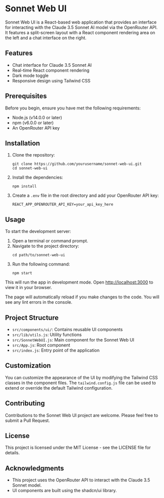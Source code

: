 # Sonnet Web UI

Sonnet Web UI is a React-based web application that provides an interface for interacting with the Claude 3.5 Sonnet AI model via the OpenRouter API. It features a split-screen layout with a React component rendering area on the left and a chat interface on the right.

## Features

- Chat interface for Claude 3.5 Sonnet AI
- Real-time React component rendering
- Dark mode toggle
- Responsive design using Tailwind CSS

## Prerequisites

Before you begin, ensure you have met the following requirements:

- Node.js (v14.0.0 or later)
- npm (v6.0.0 or later)
- An OpenRouter API key

## Installation

1. Clone the repository:
   ```
   git clone https://github.com/yourusername/sonnet-web-ui.git
   cd sonnet-web-ui
   ```

2. Install the dependencies:
   ```
   npm install
   ```

3. Create a `.env` file in the root directory and add your OpenRouter API key:
   ```
   REACT_APP_OPENROUTER_API_KEY=your_api_key_here
   ```

## Usage

To start the development server:

1. Open a terminal or command prompt.
2. Navigate to the project directory:
   ```
   cd path/to/sonnet-web-ui
   ```
3. Run the following command:
   ```
   npm start
   ```

This will run the app in development mode. Open [http://localhost:3000](http://localhost:3000) to view it in your browser.

The page will automatically reload if you make changes to the code. You will see any lint errors in the console.

## Project Structure

- `src/components/ui/`: Contains reusable UI components
- `src/lib/utils.js`: Utility functions
- `src/SonnetWebUI.js`: Main component for the Sonnet Web UI
- `src/App.js`: Root component
- `src/index.js`: Entry point of the application

## Customization

You can customize the appearance of the UI by modifying the Tailwind CSS classes in the component files. The `tailwind.config.js` file can be used to extend or override the default Tailwind configuration.

## Contributing

Contributions to the Sonnet Web UI project are welcome. Please feel free to submit a Pull Request.

## License

This project is licensed under the MIT License - see the LICENSE file for details.

## Acknowledgments

- This project uses the OpenRouter API to interact with the Claude 3.5 Sonnet model.
- UI components are built using the shadcn/ui library.
